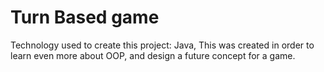 # Turn Based game 

Technology used to create this project: Java,
This was created in order to learn even more about OOP, and design a future concept for a game.
